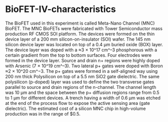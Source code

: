 # BioFET-IV-characteristics

The BioFET used in this experiment is called Meta-Nano Channel (MNC) BioFET. 
The MNC BioFETs were fabricated with Tower Semiconductor mass production RF CMOS SOI platform. 
The devices were formed on the thin device layer of a 200 mm silicon-on-insulator (SOI) wafer. 
The 145 nm silicon device layer was located on top of a 0.4 μm buried oxide (BOX) layer. 
The device layer was doped with a ≈3 × 10^17 cm^–3 phosphorous with a certain gradient from the top to bottom surfaces. 
Four electrodes were formed in the device layer. Source and drain n+ regions were highly doped with Arsenic (7 × 10^19 cm^–3). Two lateral p+ gates were doped with Boron ≈2 × 10^20 cm^−3. The p+ gates were formed in a self-aligned way using 200 nm thick Polysilicon on top of a 5.5 nm SiO2 gate dielectric. The same polysilicon (p-doped) layer was used to define the two transverse gates parallel to source and drain regions of the n-channel. 
The channel length was 10 μm and the space between the p+ diffusion regions range from 0.5 to 1 μm for different devices. 
A trench having a width of 0.6 μm was etched at the end of the process flow to expose the active sensing area (gate dielectric).
The estimated cost of a silicon MNC chip in high-volume production was in the range of $0.5.
